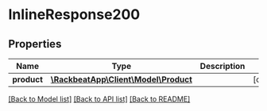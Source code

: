 # InlineResponse200

## Properties
Name | Type | Description | Notes
------------ | ------------- | ------------- | -------------
**product** | [**\RackbeatApp\Client\Model\Product**](Product.md) |  | [optional] 

[[Back to Model list]](../README.md#documentation-for-models) [[Back to API list]](../README.md#documentation-for-api-endpoints) [[Back to README]](../README.md)


